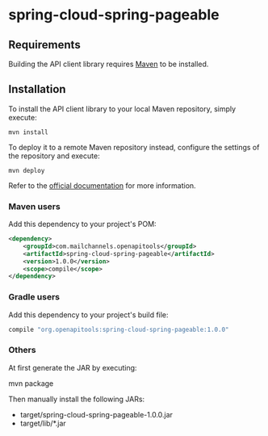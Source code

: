 # spring-cloud-spring-pageable

## Requirements

Building the API client library requires [Maven](https://maven.apache.org/) to be installed.

## Installation

To install the API client library to your local Maven repository, simply execute:

```shell
mvn install
```

To deploy it to a remote Maven repository instead, configure the settings of the repository and execute:

```shell
mvn deploy
```

Refer to the [official documentation](https://maven.apache.org/plugins/maven-deploy-plugin/usage.html) for more information.

### Maven users

Add this dependency to your project's POM:

```xml
<dependency>
    <groupId>com.mailchannels.openapitools</groupId>
    <artifactId>spring-cloud-spring-pageable</artifactId>
    <version>1.0.0</version>
    <scope>compile</scope>
</dependency>
```

### Gradle users

Add this dependency to your project's build file:

```groovy
compile "org.openapitools:spring-cloud-spring-pageable:1.0.0"
```

### Others

At first generate the JAR by executing:

mvn package

Then manually install the following JARs:

* target/spring-cloud-spring-pageable-1.0.0.jar
* target/lib/*.jar
